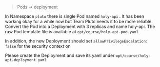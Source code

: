> Pods -> deployment

In Namespace `pluto` there is single Pod named `holy-api` . It has been working okay for a while now but Team Pluto needs it to be more reliable. Convert the Pod into a Deployment with 3 replicas and name holy-api. The raw Pod template file is available at
`opt/course/holy-api-pod.yaml`

In addition, the new Deployment should set `allowPrivilegeEscalation: false` for the security context on
 
Please create the Deployment and save its yaml under
`opt/course/holy-api-deployment.yaml`


